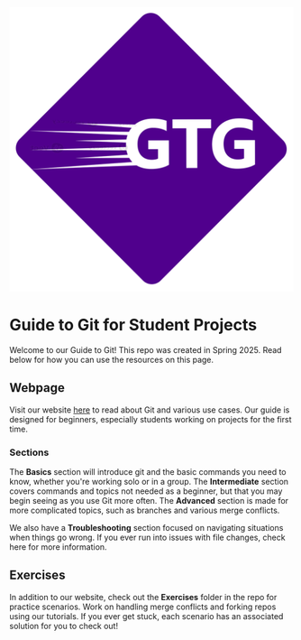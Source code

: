 ![The Guide to Git logo!](/assets/images/gtg-2.png)
# Guide to Git for Student Projects

Welcome to our Guide to Git! This repo was created in Spring 2025. Read below for how you can use the resources on this page.

## Webpage
Visit our website [here](https://guide-to-git.github.io/students-guide-to-git/) to read about Git and various use cases. Our guide is 
designed for beginners, especially students working on projects for the first time. 

### Sections
The **Basics** section will introduce git and the basic commands you need to know, whether you're working solo or in a group.
The **Intermediate** section covers commands and topics not needed as a beginner, but that you may begin seeing as you use Git more often.
The **Advanced** section is made for more complicated topics, such as branches and various merge conflicts.

We also have a **Troubleshooting** section focused on navigating situations when things go wrong. If you ever run into issues with file changes, check here for more information.

## Exercises
In addition to our website, check out the **Exercises** folder in the repo for practice scenarios. Work on handling merge conflicts and forking repos using our tutorials. If you ever get stuck, each scenario has an associated solution for you to check out!
